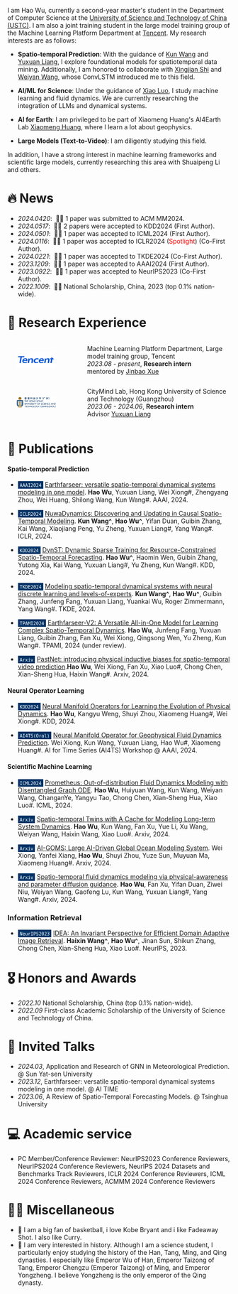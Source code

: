 



I am Hao Wu, currently a second-year master's student in the Department of Computer Science at the [University of Science and Technology of China (USTC)](https://www.ustc.edu.cn/). I am also a joint training student in the large model training group of the Machine Learning Platform Department at [Tencent](https://www.tencent.com/en-us/). My research interests are as follows:

* **Spatio-temporal Prediction**: With the guidance of [Kun Wang](https://scholar.google.com/citations?user=UnyqjWQAAAAJ&hl=en) and [Yuxuan Liang](https://yuxuanliang.com/), I explore foundational models for spatiotemporal data mining. Additionally, I am honored to collaborate with [Xingjian Shi](https://sxjscience.github.io/) and [Weiyan Wang](https://weiyan-wang.github.io/), whose ConvLSTM introduced me to this field.

* **AI/ML for Science**: Under the guidance of [Xiao Luo](https://luoxiao12.github.io/), I study machine learning and fluid dynamics. We are currently researching the integration of LLMs and dynamical systems.

* **AI for Earth**: I am privileged to be part of Xiaomeng Huang's AI4Earth Lab [Xiaomeng Huang](http://faculty.dess.tsinghua.edu.cn/huangxiaomeng/en/index.htm), where I learn a lot about geophysics. 

* **Large Models (Text-to-Video)**: I am diligently studying this field.

In addition, I have a strong interest in machine learning frameworks and scientific large models, currently researching this area with Shuaipeng Li and others.



# 🔥 News

- *2024.0420*: &nbsp;🎉🎉 1 paper was submitted to ACM MM2024.
- *2024.0517*: &nbsp;🎉🎉 2 papers were accepted to KDD2024 (First Author).
- *2024.0501*: &nbsp;🎉🎉 1 paper was accepted to ICML2024 (First Author).
- *2024.0116*: &nbsp;🎉🎉 1 paper was accepted to ICLR2024  (<span style="color:red">Spotlight</span>) (Co-First Author).
- *2024.0221*: &nbsp;🎉🎉 1 paper was accepted to TKDE2024 (Co-First Author).
- *2023.1209*: &nbsp;🎉🎉 1 paper was accepted to AAAI2024 (First Author).
- *2023.0922*: &nbsp;🎉🎉 1 paper was accepted to NeurIPS2023 (Co-First Author).
- *2022.1009*: &nbsp;🎉🎉 National Scholarship, China, 2023 (top 0.1% nation-wide).

#  📖 Research Experience

<div style="display: flex; align-items: center;">
  <img src="../images/tencent.png" alt="" style="width: 90px; margin-right: 50px; margin-left: 20px;"/>
  <ul style="list-style-type: disc; padding-left: 20px;">
    <li style="list-style-type: none;">Machine Learning Platform Department, Large model training group, Tencent</li>
    <li style="list-style-type: none;"><em>2023.08 - present</em>, <strong>Research intern</strong></li>
    <li style="list-style-type: none;">mentored by <a href="http://buaahsh.github.io/">Jinbao Xue</a></li>
  </ul>
</div>



<div style="display: flex; align-items: center;">
  <img src="../images/hkust.png" alt="" style="width: 90px; margin-right: 50px; margin-left: 20px;"/>
  <ul style="list-style-type: disc; padding-left: 20px;">
    <li style="list-style-type: none;">CityMind Lab, Hong Kong University of Science and Technology (Guangzhou)</li>
    <li style="list-style-type: none;"><em>2023.06 - 2024.06</em>, <strong>Research intern</strong></li>
    <li style="list-style-type: none;">Advisor <a href="http://buaahsh.github.io/">Yuxuan Liang</a></li>
  </ul>
</div>

# 📝 Publications 

#### Spatio-temporal Prediction

- <span style="background-color: #003366; color: white; padding: 1px 4px; font-size: 12px;">``AAAI2024``</span> [Earthfarseer: versatile spatio-temporal dynamical systems modeling in one model](https://ojs.aaai.org/index.php/AAAI/article/view/29521/30866). **Hao Wu**, Yuxuan Liang, Wei Xiong#, Zhengyang Zhou, Wei Huang, Shilong Wang, Kun Wang#. AAAI, 2024.

- <span style="background-color: #003366; color: white; padding: 1px 4px; font-size: 12px;">``ICLR2024``</span> [NuwaDynamics: Discovering and Updating in Causal Spatio-Temporal Modeling](https://ojs.aaai.org/index.php/AAAI/article/view/29521/30866). **Kun Wang^**, **Hao Wu^**, Yifan Duan, Guibin Zhang, Kai Wang, Xiaojiang Peng, Yu Zheng, Yuxuan Liang#, Yang Wang#. ICLR, 2024.

- <span style="background-color: #003366; color: white; padding: 1px 4px; font-size: 12px;">``KDD2024``</span> [DynST: Dynamic Sparse Training for Resource-Constrained Spatio-Temporal Forecasting](https://scholar.google.com/citations?user=HdXMhfcAAAAJ&hl=en). **Hao Wu^**, Haomin Wen, Guibin Zhang, Yutong Xia, Kai Wang, Yuxuan Liang#, Yu Zheng, Kun Wang#. KDD, 2024.

- <span style="background-color: #003366; color: white; padding: 1px 4px; font-size: 12px;">``TKDE2024``</span> [Modeling spatio-temporal dynamical systems with neural discrete learning and levels-of-experts](https://scholar.google.com/citations?view_op=view_citation&hl=en&user=HdXMhfcAAAAJ&citation_for_view=HdXMhfcAAAAJ:Wp0gIr-vW9MC). **Kun Wang^**, **Hao Wu^**, Guibin Zhang, Junfeng Fang, Yuxuan Liang, Yuankai Wu, Roger Zimmermann, Yang Wang#. TKDE, 2024.

- <span style="background-color: #003366; color: white; padding: 1px 4px; font-size: 12px;">``TPAMI2024``</span> [Earthfarseer-V2: A Versatile All-in-One Model for Learning Complex Spatio-Temporal Dynamics](https://ojs.aaai.org/index.php/AAAI/article/view/29521/30866). **Hao Wu**, Junfeng Fang, Yuxuan Liang, Guibin Zhang, Fan Xu, Wei Xiong, Qingsong Wen, Yu Zheng, Kun Wang#. TPAMI, 2024 (under review).





- <span style="background-color: #003366; color: white; padding: 1px 4px; font-size: 12px;">``Arxiv``</span> [PastNet: introducing physical inductive biases for spatio-temporal video prediction](https://arxiv.org/abs/2305.11421).**Hao Wu**, Wei Xiong, Fan Xu, Xiao Luo#, Chong Chen, Xian-Sheng Hua, Haixin Wang#. Arxiv, 2024.

#### Neural Operator Learning 

- <span style="background-color: #003366; color: white; padding: 1px 4px; font-size: 12px;">``KDD2024``</span> [Neural Manifold Operators for Learning the Evolution of Physical Dynamics](https://openreview.net/pdf?id=r7n0Q4P66V). **Hao Wu**, Kangyu Weng, Shuyi Zhou, Xiaomeng Huang#, Wei Xiong#. KDD, 2024.


- <span style="background-color: #003366; color: white; padding: 1px 4px; font-size: 12px;">``AI4TS(Oral)``</span> [Neural Manifold Operator for Geophysical Fluid Dynamics Prediction](https://openreview.net/pdf?id=r7n0Q4P66V). Wei Xiong, Kun Wang, Yuxuan Liang, Hao Wu#, Xiaomeng Huang#.  AI for Time Series (AI4TS) Workshop @ AAAI, 2024.


#### Scientific Machine Learning

- <span style="background-color: #003366; color: white; padding: 1px 4px; font-size: 12px;">``ICML2024``</span> [Prometheus: Out-of-distribution Fluid Dynamics Modeling with Disentangled Graph ODE](https://openreview.net/forum?id=JsPvL6ExK8&referrer=%5BAuthor%20Console%5D(%2Fgroup%3Fid%3DICML.cc%2F2024%2FConference%2FAuthors%23your-submissions)). **Hao Wu**, Huiyuan Wang, Kun Wang, Weiyan Wang, ChanganYe, Yangyu Tao, Chong Chen, Xian-Sheng Hua, Xiao Luo#. ICML, 2024.

- <span style="background-color: #003366; color: white; padding: 1px 4px; font-size: 12px;">``Arxiv``</span> [Spatio-temporal Twins with A Cache for Modeling Long-term System Dynamics](https://openreview.net/forum?id=aE6HazMgRz&referrer=%5BAuthor%20Console%5D(%2Fgroup%3Fid%3DICLR.cc%2F2024%2FConference%2FAuthors%23your-submissions)). **Hao Wu**, Kun Wang, Fan Xu, Yue Li, Xu Wang, Weiyan Wang, Haixin Wang, Xiao Luo#.  Arxiv, 2024.

- <span style="background-color: #003366; color: white; padding: 1px 4px; font-size: 12px;">``Arxiv``</span> [AI-GOMS: Large AI-Driven Global Ocean Modeling System](https://arxiv.org/abs/2308.03152). Wei Xiong, Yanfei Xiang, **Hao Wu**, Shuyi Zhou, Yuze Sun, Muyuan Ma, Xiaomeng Huang#. Arxiv, 2024.

- <span style="background-color: #003366; color: white; padding: 1px 4px; font-size: 12px;">``Arxiv``</span> [Spatio-temporal fluid dynamics modeling via physical-awareness and parameter diffusion guidance](https://scholar.google.com/citations?view_op=view_citation&hl=en&user=HdXMhfcAAAAJ&citation_for_view=HdXMhfcAAAAJ:IWHjjKOFINEC). **Hao Wu**, Fan Xu, Yifan Duan, Ziwei Niu, Weiyan Wang, Gaofeng Lu, Kun Wang, Yuxuan Liang#, Yang Wang#. Arxiv, 2024.


### Information Retrieval

- <span style="background-color: #003366; color: white; padding: 1px 4px; font-size: 12px;">``NeurIPS2023``</span> [IDEA: An Invariant Perspective for Efficient Domain Adaptive Image Retrieval](https://openreview.net/forum?id=77i6itptQW&referrer=%5Bthe%20profile%20of%20Haixin%20Wang%5D(%2Fprofile%3Fid%3D~Haixin_Wang3)). **Haixin Wang^**, **Hao Wu^**, Jinan Sun, Shikun Zhang, Chong Chen, Xian-Sheng Hua, Xiao Luo#. NeurIPS, 2023.


# 🎖 Honors and Awards

- *2022.10* National Scholarship, China (top 0.1% nation-wide).
- *2022.09* First-class Academic Scholarship of the University of Science and Technology of China.


# 💬 Invited Talks

- *2024.03*, Application and Research of GNN in Meteorological Prediction. @ Sun Yat-sen University
- *2023.12*, Earthfarseer: versatile spatio-temporal dynamical systems modeling in one model. @ AI TIME 
- *2023.06*, A Review of Spatio-Temporal Forecasting Models. @ Tsinghua University

# 💻 Academic service

- PC Member/Conference Reviewer:
  NeurIPS2023 Conference Reviewers,  NeurIPS2024 Conference Reviewers,  NeurIPS 2024 Datasets and Benchmarks Track Reviewers, ICLR 2024 Conference Reviewers, ICML 2024 Conference Reviewers, ACMMM 2024 Conference Reviewers


# 👨🏻 Miscellaneous

- 🏀 I am a big fan of basketball, i love Kobe Bryant and i like Fadeaway Shot. I also like Curry.
- 👑 I am very interested in history. Although I am a science student, I particularly enjoy studying the history of the Han, Tang, Ming, and Qing dynasties. I especially like Emperor Wu of Han, Emperor Taizong of Tang, Emperor Chengzu (Emperor Taizong) of Ming, and Emperor Yongzheng. I believe Yongzheng is the only emperor of the Qing dynasty.
